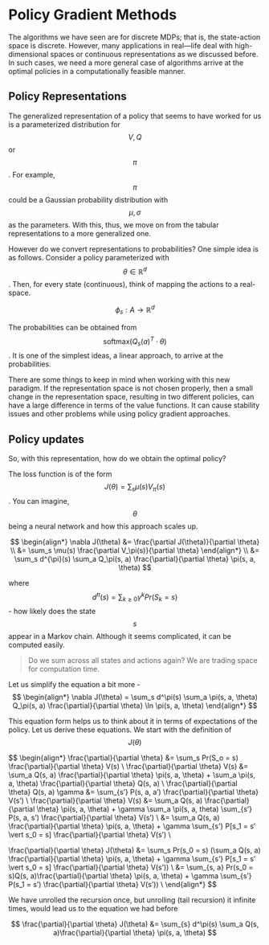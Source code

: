 # Policy Gradient Methods

The algorithms we have seen are for discrete MDPs; that is, the state-action space is discrete. However, many applications in real—life deal with high-dimensional spaces or continuous representations as we discussed before. In such cases, we need a more general case of algorithms arrive at the optimal policies in a computationally feasible manner.

## Policy Representations
The generalized representation of a policy that seems to have worked for us is a parameterized distribution for $$V, Q$$ or $$\pi$$. For example, $$\pi$$ could be a Gaussian probability distribution with $$\mu, \sigma$$ as the parameters. With this, thus, we move on from the tabular representations to a more generalized one. 

However do we convert representations to probabilities? One simple idea is as follows. Consider a policy parameterized with $$\theta \in \mathbb R^d$$. Then, for every state (continuous), think of mapping the actions to a real-space. 

$$
    \phi_s : A \to \mathbb R^d
$$ 

The probabilities can be obtained from $$\text{softmax}(Q_s(a)^T \cdot \theta)$$. It is one of the simplest ideas, a linear approach, to arrive at the probabilities.

There are some things to keep in mind when working with this new paradigm. If the representation space is not chosen properly, then a small change in the representation space, resulting in two different policies, can have a large difference in terms of the value functions. It can cause stability issues and other problems while using policy gradient approaches. 

## Policy updates
So, with this representation, how do we obtain the optimal policy?

The loss function is of the form $$J(\theta) = \sum_s \mu(s) V_\pi(s)$$. You can imagine, $$\theta$$ being a neural network and how this approach scales up. 

$$
\begin{align*}
    \nabla J(\theta) &= \frac{\partial J(\theta)}{\partial \theta} \\
    &= \sum_s \mu(s) \frac{\partial V_\pi(s)}{\partial \theta}
\end{align*} \\
&= \sum_s d^{\pi}(s) \sum_a Q_\pi(s, a) \frac{\partial}{\partial \theta} \pi(s, a, \theta)
$$

where $$d^\pi(s) = \sum_{k \geq 0} \gamma^k Pr(S_k = s)$$ - how likely does the state $$s$$ appear in a Markov chain. Although it seems complicated, it can be computed easily. 

> Do we sum across all states and actions again? We are trading space for computation time. 

Let us simplify the equation a bit more - 
$$
\begin{align*}
\nabla J(\theta) = \sum_s d^\pi(s) \sum_a \pi(s, a, \theta) Q_\pi(s, a) \frac{\partial}{\partial \theta} \ln \pi(s, a, \theta)
\end{align*}
$$

This equation form helps us to think about it in terms of expectations of the policy. Let us derive these equations. We start with the definition of $$J(\theta)$$

$$
\begin{align*}
\frac{\partial}{\partial \theta} &= \sum_s Pr(S_o = s) \frac{\partial}{\partial \theta} V(s) \\
\frac{\partial}{\partial \theta} V(s) &= \sum_a Q(s, a) \frac{\partial}{\partial \theta} \pi(s, a, \theta) + \sum_a \pi(s, a, \theta) \frac{\partial}{\partial \theta} Q(s, a) \\
\frac{\partial}{\partial \theta} Q(s, a) \gamma &= \sum_{s’} P(s, a, a’) \frac{\partial}{\partial \theta} V(s’) \\
\frac{\partial}{\partial \theta} V(s) &= \sum_a Q(s, a) \frac{\partial}{\partial \theta} \pi(s, a, \theta) + \gamma  \sum_a \pi(s, a, theta) \sum_{s’} P(s, a, s’) \frac{\partial}{\partial \theta} V(s’) \\
&= \sum_a Q(s, a) \frac{\partial}{\partial \theta} \pi(s, a, \theta) + \gamma \sum_{s’} P[s_1 = s’ \vert s_0 = s]  \frac{\partial}{\partial \theta} V(s’) \\

 \frac{\partial}{\partial \theta}  J(\theta) &= \sum_s Pr(s_0 = s) (\sum_a Q(s, a) \frac{\partial}{\partial \theta} \pi(s, a, \theta) + \gamma \sum_{s’} P[s_1 = s’ \vert s_0 = s]  \frac{\partial}{\partial \theta} V(s’)) \\
 &= \sum_{s, a} Pr(s_0 = s)Q(s, a)\frac{\partial}{\partial \theta} \pi(s, a, \theta) + \gamma \sum_{s’} P(s_1 = s’)  \frac{\partial}{\partial \theta} V(s’)) \\ 
\end{align*}
$$

We have unrolled the recursion once, but unrolling (tail recursion) it infinite times, would lead us to the equation we had before

$$
     \frac{\partial}{\partial \theta}  J(\theta) &= \sum_{s} d^\pi(s) \sum_a Q(s, a)\frac{\partial}{\partial \theta} \pi(s, a, \theta)
$$






